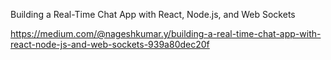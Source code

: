 Building a Real-Time Chat App with React, Node.js, and Web Sockets

https://medium.com/@nageshkumar.y/building-a-real-time-chat-app-with-react-node-js-and-web-sockets-939a80dec20f
